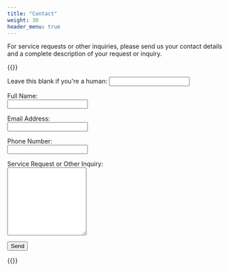 ```yaml
---
title: "Contact"
weight: 30
header_menu: true
---
```


For service requests or other inquiries, please send us your contact details and a complete description of your request or inquiry.

{{<rawhtml>}}
    <form name="Reaser-Logistics-contact" method="POST" data-netlify="true" data-netlify-recaptcha="true" netlify-honeypot="bot-field" >
        <p class="hidden">
            <label>Leave this blank if you're a human: <input name="bot-field" /></label>
        </p>
        <p>
            <label>Full Name:<br/>
            <input type="text" name="name" required /></label>
        </p>
        <p>
            <label>Email Address:<br/>
            <input type="email" name="email" required /></label>
        </p>
        <p>
            <label>Phone Number:<br/>
            <input type="tel" name="phone" required /></label>
        </p>
        <p>
            <label>Service Request or Other Inquiry:<br/>
            <textarea name="message" rows="10" required></textarea></label>
        </p>
        <div data-netlify-recaptcha="true"></div>
        <p>
            <button type="submit">Send</button>
        </p>
    </form>
{{</rawhtml>}}

